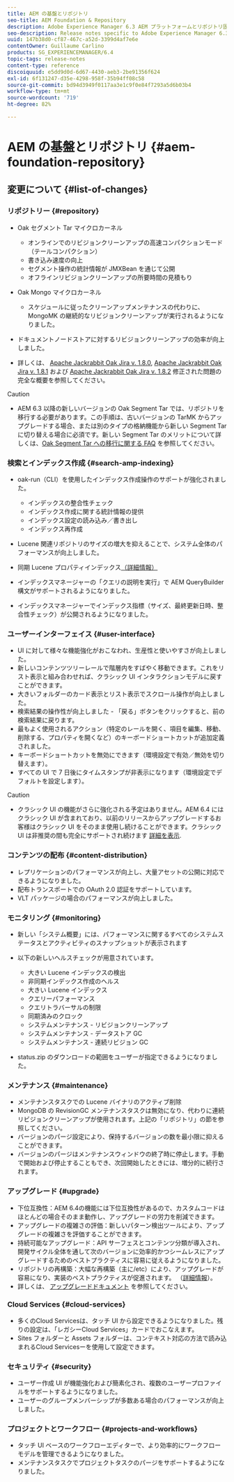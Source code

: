 ```yaml
---
title: AEM の基盤とリポジトリ
seo-title: AEM Foundation & Repository
description: Adobe Experience Manager 6.3 AEM プラットフォームとリポジトリ固有のリリースノート
seo-description: Release notes specific to Adobe Experience Manager 6.3 AEM Platform and Repository.
uuid: 147b38d0-cf87-467c-a52d-3399d4af7e6e
contentOwner: Guillaume Carlino
products: SG_EXPERIENCEMANAGER/6.4
topic-tags: release-notes
content-type: reference
discoiquuid: e5dd9d0d-6d67-4430-aeb3-2be91356f624
exl-id: 6f131247-d35e-4298-958f-35b94ff08c58
source-git-commit: bd94d3949f0117aa3e1c9f0e84f7293a5d6b03b4
workflow-type: tm+mt
source-wordcount: '719'
ht-degree: 82%

---
```


# AEM の基盤とリポジトリ {#aem-foundation-repository}

## 変更について {#list-of-changes}

### リポジトリー {#repository}

* Oak セグメント Tar マイクロカーネル

   * オンラインでのリビジョンクリーンアップの高速コンパクションモード（テールコンパクション）
   * 書き込み速度の向上
   * セグメント操作の統計情報が JMXBean を通じて公開
   * オフラインリビジョンクリーンアップの所要時間の見積もり

* Oak Mongo マイクロカーネル

   * スケジュールに従ったクリーンアップメンテナンスの代わりに、MongoMK の継続的なリビジョンクリーンアップが実行されるようになりました。

* ドキュメントノードストアに対するリビジョンクリーンアップの効率が向上しました。
* 詳しくは、 [Apache Jackrabbit Oak Jira v. 1.8.0](https://archive.apache.org/dist/jackrabbit/oak/1.8.0/RELEASE-NOTES.txt), [Apache Jackrabbit Oak Jira v. 1.8.1](https://archive.apache.org/dist/jackrabbit/oak/1.8.1/RELEASE-NOTES.txt) および [Apache Jackrabbit Oak Jira v. 1.8.2](https://archive.apache.org/dist/jackrabbit/oak/1.8.2/RELEASE-NOTES.txt) 修正された問題の完全な概要を参照してください。

>[!CAUTION]
>
>* AEM 6.3 以降の新しいバージョンの Oak Segment Tar では、リポジトリを移行する必要があります。この手順は、古いバージョンの TarMK からアップグレードする場合、または別のタイプの格納機能から新しい Segment Tar に切り替える場合に必須です。新しい Segment Tar のメリットについて詳しくは、[Oak Segment Tar への移行に関する FAQ](/help/sites-deploying/revision-cleanup.md#migrating-to-oak-segment-tar) を参照してください。
>


### 検索とインデックス作成 {#search-amp-indexing}

* oak-run（CLI）を使用したインデックス作成操作のサポートが強化されました。

   * インデックスの整合性チェック
   * インデックス作成に関する統計情報の提供
   * インデックス設定の読み込み／書き出し
   * インデックス再作成

* Lucene 関連リポジトリのサイズの増大を抑えることで、システム全体のパフォーマンスが向上しました。
* 同期 Lucene プロパティインデックス[（詳細情報）](https://wiki.apache.org/jackrabbit/Synchronous%20Lucene%20Property%20Indexes)
* インデックスマネージャーの「クエリの説明を実行」で AEM QueryBuilder 構文がサポートされるようになりました。
* インデックスマネージャーでインデックス指標（サイズ、最終更新日時、整合性チェック）が公開されるようになりました。

### ユーザーインターフェイス {#user-interface}

* UI に対して様々な機能強化がおこなわれ、生産性と使いやすさが向上しました。
* 新しいコンテンツツリーレールで階層内をすばやく移動できます。これをリスト表示と組み合わせれば、クラシック UI インタラクションモデルに戻すことができます。
* 大きいフォルダーのカード表示とリスト表示でスクロール操作が向上しました。
* 検索結果の操作性が向上しました - 「戻る」ボタンをクリックすると、前の検索結果に戻ります。
* 最もよく使用されるアクション（特定のレールを開く、項目を編集、移動、削除する、プロパティを開くなど）のキーボードショートカットが追加定義されました。
* キーボードショートカットを無効にできます（環境設定で有効／無効を切り替えます）。
* すべての UI で 7 日後にタイムスタンプが非表示になります（環境設定でデフォルトを設定します）。

>[!CAUTION]
>
>* クラシック UI の機能がさらに強化される予定はありません。AEM 6.4 にはクラシック UI が含まれており、以前のリリースからアップグレードするお客様はクラシック UI をそのまま使用し続けることができます。クラシック UI は非推奨の間も完全にサポートされ続けます [詳細を表示](/help/sites-deploying/ui-recommendations.md).
>


### コンテンツの配布 {#content-distribution}

* レプリケーションのパフォーマンスが向上し、大量アセットの公開に対応できるようになりました。
* 配布トランスポートでの OAuth 2.0 認証をサポートしています。
* VLT パッケージの場合のパフォーマンスが向上しました。

### モニタリング {#monitoring}

* 新しい「システム概要」には、パフォーマンスに関するすべてのシステムステータスとアクティビティのスナップショットが表示されます
* 以下の新しいヘルスチェックが用意されています。

   * 大きい Lucene インデックスの検出
   * 非同期インデックス作成のヘルス
   * 大きい Lucene インデックス
   * クエリーパフォーマンス
   * クエリトラバーサルの制限
   * 同期済みのクロック
   * システムメンテナンス - リビジョンクリーンアップ
   * システムメンテナンス - データストア GC
   * システムメンテナンス - 連続リビジョン GC

* status.zip のダウンロードの範囲をユーザーが指定できるようになりました。

### メンテナンス {#maintenance}

* メンテナンスタスクでの Lucene バイナリのアクティブ削除
* MongoDB の RevisionGC メンテナンスタスクは無効になり、代わりに連続リビジョンクリーンアップが使用されます。上記の「リポジトリ」の節を参照してください。
* バージョンのパージ設定により、保持するバージョンの数を最小限に抑えることができます。
* バージョンのパージはメンテナンスウィンドウの終了時に停止します。手動で開始および停止することもでき、次回開始したときには、増分的に続行されます。

### アップグレード {#upgrade}

* 下位互換性：AEM 6.4の機能には下位互換性があるので、カスタムコードはほとんどの場合そのまま動作し、アップグレードの労力を削減できます。
* アップグレードの複雑さの評価：新しいパターン検出ツールにより、アップグレードの複雑さを評価することができます。
* 持続可能なアップグレード：API サーフェスとコンテンツ分類が導入され、開発サイクル全体を通して次のバージョンに効率的かつシームレスにアップグレードするためのベストプラクティスに容易に従えるようになりました。
* リポジトリの再構築：大幅な再構築（主に/etc）により、アップグレードが容易になり、実装のベストプラクティスが促進されます。 （[詳細情報](/help/sites-deploying/repository-restructuring.md)）。
* 詳しくは、 [アップグレードドキュメント](/help/sites-deploying/upgrade.md) を参照してください。

### Cloud Services {#cloud-services}

* 多くのCloud Servicesは、タッチ UI から設定できるようになりました。残りの設定は、「レガシーCloud Services」カードでおこなえます。
* Sites フォルダーと Assets フォルダーは、コンテキスト対応の方法で読み込まれるCloud Servicesーを使用して設定できます。

### セキュリティ {#security}

* ユーザー作成 UI が機能強化および簡素化され、複数のユーザープロファイルをサポートするようになりました。
* ユーザーのグループメンバーシップが多数ある場合のパフォーマンスが向上しました。

### プロジェクトとワークフロー {#projects-and-workflows}

* タッチ UI ベースのワークフローエディターで、より効率的にワークフローモデルを管理できるようになりました。
* メンテナンスタスクでプロジェクトタスクのパージをサポートするようになりました。
